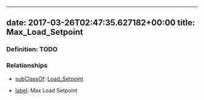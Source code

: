 
---
date: 2017-03-26T02:47:35.627182+00:00
title: Max_Load_Setpoint
---
### Definition: TODO

### Relationships

* [subClassOf](http://www.w3.org/2000/01/rdf-schema#subClassOf): [Load_Setpoint](https://brickschema.org/schema/1.0/Brick#Load_Setpoint)

* [label](http://www.w3.org/2000/01/rdf-schema#label): Max Load Setpoint

